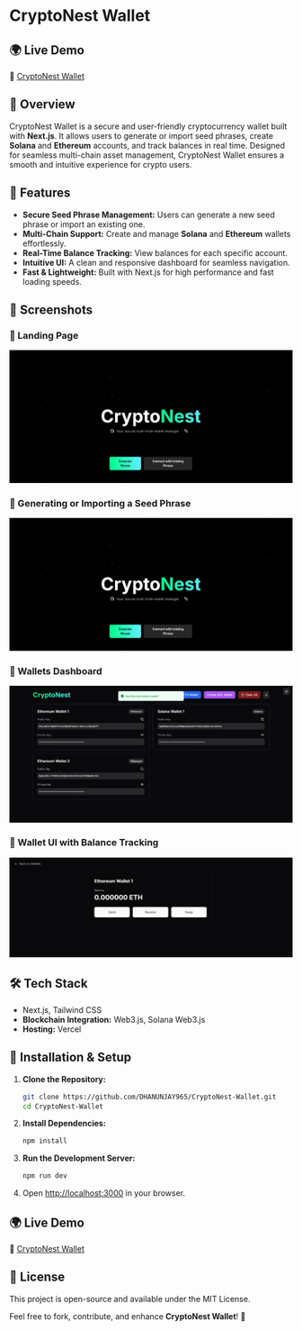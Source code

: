 # CryptoNest Wallet

## 🌍 Live Demo

🔗 [CryptoNest Wallet](https://crypto-nest-wallet.vercel.app/)

## 🚀 Overview

CryptoNest Wallet is a secure and user-friendly cryptocurrency wallet built with **Next.js**. It allows users to generate or import seed phrases, create **Solana** and **Ethereum** accounts, and track balances in real time. Designed for seamless multi-chain asset management, CryptoNest Wallet ensures a smooth and intuitive experience for crypto users.

## 🌟 Features

- **Secure Seed Phrase Management:** Users can generate a new seed phrase or import an existing one.
- **Multi-Chain Support:** Create and manage **Solana** and **Ethereum** wallets effortlessly.
- **Real-Time Balance Tracking:** View balances for each specific account.
- **Intuitive UI:** A clean and responsive dashboard for seamless navigation.
- **Fast & Lightweight:** Built with Next.js for high performance and fast loading speeds.

## 📸 Screenshots

### 🔹 Landing Page

![Landing Page](public/images/Landing-Page.png)


### 🔹 Generating or Importing a Seed Phrase
![Generating or Importing a Seed Phrase](public/images/Landing-Page.png)


### 🔹 Wallets Dashboard

![Wallets Dashboard](public/images/Wallets-Dashboard.png)

### 🔹 Wallet UI with Balance Tracking

![Wallet Balance](public/images/Wallet-Balance.png)


## 🛠️ Tech Stack

-   Next.js, Tailwind CSS
- **Blockchain Integration:** Web3.js, Solana Web3.js
- **Hosting:** Vercel

## 🔧 Installation & Setup

1. **Clone the Repository:**
   ```sh
   git clone https://github.com/DHANUNJAY965/CryptoNest-Wallet.git
   cd CryptoNest-Wallet
   ```
2. **Install Dependencies:**
   ```sh
   npm install
   ```
3. **Run the Development Server:**
   ```sh
   npm run dev
   ```
4. Open [http://localhost:3000](http://localhost:3000) in your browser.

## 🌍 Live Demo

🔗 [CryptoNest Wallet](https://crypto-nest-wallet.vercel.app/)

## 📜 License

This project is open-source and available under the MIT License.


Feel free to fork, contribute, and enhance **CryptoNest Wallet**! 🚀

